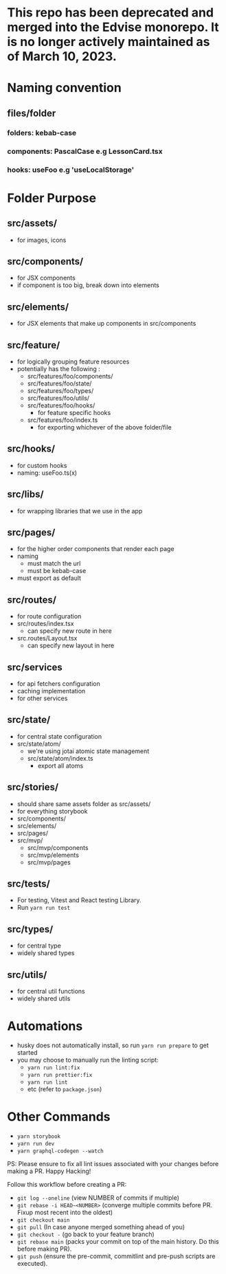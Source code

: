 # This repo has been deprecated and merged into the Edvise monorepo. It is no longer actively maintained as of March 10, 2023.

# Naming convention

## files/folder

### folders: kebab-case

### components: PascalCase e.g LessonCard.tsx

### hooks: useFoo e.g 'useLocalStorage'

# Folder Purpose

## src/assets/

- for images, icons

## src/components/

- for JSX components
- if component is too big, break down into elements

## src/elements/

- for JSX elements that make up components in src/components

## src/feature/

- for logically grouping feature resources
- potentially has the following :
  - src/features/foo/components/
  - src/features/foo/state/
  - src/features/foo/types/
  - src/features/foo/utils/
  - src/features/foo/hooks/
    - for feature specific hooks
  - src/features/foo/index.ts
    - for exporting whichever of the above folder/file

## src/hooks/

- for custom hooks
- naming: useFoo.ts(x)

## src/libs/

- for wrapping libraries that we use in the app

## src/pages/

- for the higher order components that render each page
- naming
  - must match the url
  - must be kebab-case
- must export as default

## src/routes/

- for route configuration
- src/routes/index.tsx
  - can specify new route in here
- src.routes/Layout.tsx
  - can specify new layout in here

## src/services

- for api fetchers configuration
- caching implementation
- for other services

## src/state/

- for central state configuration
- src/state/atom/
  - we're using jotai atomic state management
  - src/state/atom/index.ts
    - export all atoms

## src/stories/

- should share same assets folder as src/assets/
- for everything storybook
- src/components/
- src/elements/
- src/pages/
- src/mvp/
  - src/mvp/components
  - src/mvp/elements
  - src/mvp/pages

## src/tests/

- For testing, Vitest and React testing Library.
- Run `yarn run test`

## src/types/

- for central type
- widely shared types

## src/utils/

- for central util functions
- widely shared utils

# Automations

- husky does not automatically install, so run `yarn run prepare` to get started
- you may choose to manually run the linting script:
  - `yarn run lint:fix`
  - `yarn run prettier:fix`
  - `yarn run lint`
  - etc (refer to `package.json`)

# Other Commands

- `yarn storybook`
- `yarn run dev`
- `yarn graphql-codegen --watch`

PS: Please ensure to fix all lint issues associated with your changes before making a PR. Happy Hacking!

Follow this workflow before creating a PR:

- `git log --oneline` (view NUMBER of commits if multiple)
- `git rebase -i HEAD~<NUMBER>` (converge multiple commits before PR. Fixup most recent into the oldest)
- `git checkout main`
- `git pull` (In case anyone merged something ahead of you)
- `git checkout -` (go back to your feature branch)
- `git rebase main` (packs your commit on top of the main history. Do this before making PR).
- `git push` (ensure the pre-commit, commitlint and pre-push scripts are executed).
